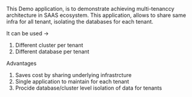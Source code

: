This Demo application, is to demonstrate achieving multi-tenanccy architecture in SAAS ecosystem.
This application, allows to share same infra for all tenant, isolating the databases for each tenant.

It can be used ->
1. Different cluster per tenant
2. Different database per tenant

Advantages
1. Saves cost by sharing underlying infrastrcture
2. Single application to maintain for each tenant
3. Procide database/cluster level isolation of data for tenants
